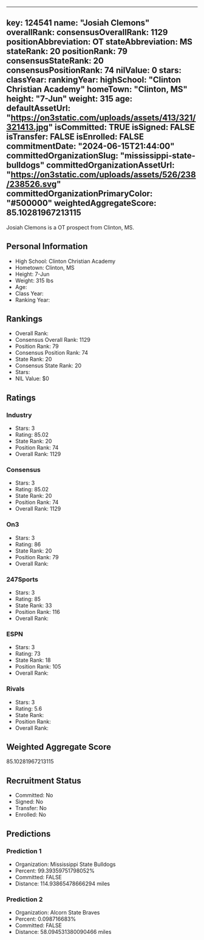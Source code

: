 ---
  key: 124541
  name: "Josiah Clemons"
  overallRank: 
  consensusOverallRank: 1129
  positionAbbreviation: OT
  stateAbbreviation: MS
  stateRank: 20
  positionRank: 79
  consensusStateRank: 20
  consensusPositionRank: 74
  nilValue: 0
  stars: 
  classYear: 
  rankingYear: 
  highSchool: "Clinton Christian Academy"
  homeTown: "Clinton, MS"
  height: "7-Jun"
  weight: 315
  age: 
  defaultAssetUrl: "https://on3static.com/uploads/assets/413/321/321413.jpg"
  isCommitted: TRUE
  isSigned: FALSE
  isTransfer: FALSE
  isEnrolled: FALSE
  commitmentDate: "2024-06-15T21:44:00"
  committedOrganizationSlug: "mississippi-state-bulldogs"
  committedOrganizationAssetUrl: "https://on3static.com/uploads/assets/526/238/238526.svg"
  committedOrganizationPrimaryColor: "#500000"
  weightedAggregateScore: 85.10281967213115
  ---
  
  Josiah Clemons is a OT prospect from Clinton, MS.
  
  ## Personal Information
  - High School: Clinton Christian Academy
  - Hometown: Clinton, MS
  - Height: 7-Jun
  - Weight: 315 lbs
  - Age: 
  - Class Year: 
  - Ranking Year: 
  
  ## Rankings
  - Overall Rank: 
  - Consensus Overall Rank: 1129
  - Position Rank: 79
  - Consensus Position Rank: 74
  - State Rank: 20
  - Consensus State Rank: 20
  - Stars: 
  - NIL Value: $0
  
  ## Ratings
  
  ### Industry
  - Stars: 3
  - Rating: 85.02
  - State Rank: 20
  - Position Rank: 74
  - Overall Rank: 1129
  
  ### Consensus
  - Stars: 3
  - Rating: 85.02
  - State Rank: 20
  - Position Rank: 74
  - Overall Rank: 1129
  
  ### On3
  - Stars: 3
  - Rating: 86
  - State Rank: 20
  - Position Rank: 79
  - Overall Rank: 
  
  ### 247Sports
  - Stars: 3
  - Rating: 85
  - State Rank: 33
  - Position Rank: 116
  - Overall Rank: 
  
  ### ESPN
  - Stars: 3
  - Rating: 73
  - State Rank: 18
  - Position Rank: 105
  - Overall Rank: 
  
  ### Rivals
  - Stars: 3
  - Rating: 5.6
  - State Rank: 
  - Position Rank: 
  - Overall Rank: 
  
  ## Weighted Aggregate Score
  85.10281967213115
  
  ## Recruitment Status
  - Committed: No
  - Signed: No
  - Transfer: No
  - Enrolled: No
  
  
  
  ## Predictions
  
  ### Prediction 1
  - Organization: Mississippi State Bulldogs
  - Percent: 99.39359751798052%
  - Committed: FALSE
  - Distance: 114.93865478666294 miles
  
  ### Prediction 2
  - Organization: Alcorn State Braves
  - Percent: 0.098716683%
  - Committed: FALSE
  - Distance: 58.094531380090466 miles
  